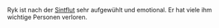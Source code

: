 Ryk ist nach der [Sintflut](../Events/die%20Sintflut.md) sehr aufgewühlt und emotional. Er hat viele ihm wichtige Personen verloren.